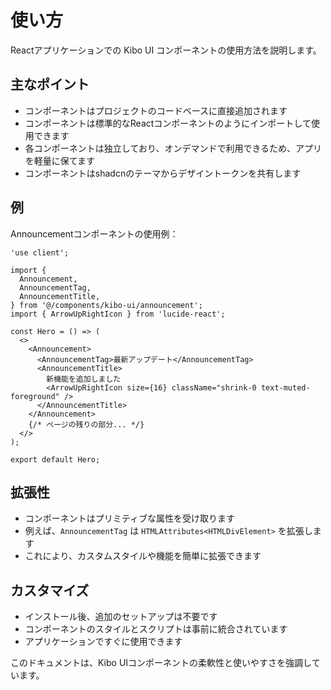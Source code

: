 # 使い方

Reactアプリケーションでの Kibo UI コンポーネントの使用方法を説明します。

## 主なポイント

- コンポーネントはプロジェクトのコードベースに直接追加されます
- コンポーネントは標準的なReactコンポーネントのようにインポートして使用できます
- 各コンポーネントは独立しており、オンデマンドで利用できるため、アプリを軽量に保てます
- コンポーネントはshadcnのテーマからデザイントークンを共有します

## 例

Announcementコンポーネントの使用例：

```tsx
'use client';

import {
  Announcement,
  AnnouncementTag,
  AnnouncementTitle,
} from '@/components/kibo-ui/announcement';
import { ArrowUpRightIcon } from 'lucide-react';

const Hero = () => (
  <>
    <Announcement>
      <AnnouncementTag>最新アップデート</AnnouncementTag>
      <AnnouncementTitle>
        新機能を追加しました
        <ArrowUpRightIcon size={16} className="shrink-0 text-muted-foreground" />
      </AnnouncementTitle>
    </Announcement>
    {/* ページの残りの部分... */}
  </>
);

export default Hero;
```

## 拡張性

- コンポーネントはプリミティブな属性を受け取ります
- 例えば、`AnnouncementTag` は `HTMLAttributes<HTMLDivElement>` を拡張します
- これにより、カスタムスタイルや機能を簡単に拡張できます

## カスタマイズ

- インストール後、追加のセットアップは不要です
- コンポーネントのスタイルとスクリプトは事前に統合されています
- アプリケーションですぐに使用できます

このドキュメントは、Kibo UIコンポーネントの柔軟性と使いやすさを強調しています。
